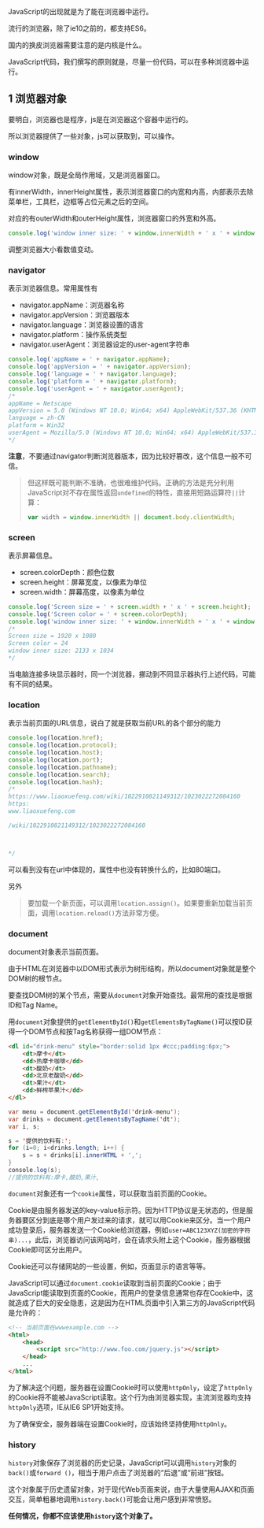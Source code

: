 JavaScript的出现就是为了能在浏览器中运行。

流行的浏览器，除了ie10之前的，都支持ES6。

国内的换皮浏览器需要注意的是内核是什么。

JavaScript代码，我们撰写的原则就是，尽量一份代码，可以在多种浏览器中运行。

## 1 浏览器对象

要明白，浏览器也是程序，js是在浏览器这个容器中运行的。

所以浏览器提供了一些对象，js可以获取到，可以操作。

### window

window对象，既是全局作用域，又是浏览器窗口。

有innerWidth，innerHeight属性，表示浏览器窗口的内宽和内高，内部表示去除菜单栏，工具栏，边框等占位元素之后的空间。

对应的有outerWidth和outerHeight属性，浏览器窗口的外宽和外高。

```javascript
console.log('window inner size: ' + window.innerWidth + ' x ' + window.innerHeight);
```

调整浏览器大小看数值变动。

### navigator

表示浏览器信息。常用属性有

- navigator.appName：浏览器名称
- navigator.appVersion：浏览器版本
- navigator.language：浏览器设置的语言
- navigator.platform：操作系统类型
- navigator.userAgent：浏览器设定的user-agent字符串

```javascript
console.log('appName = ' + navigator.appName);
console.log('appVersion = ' + navigator.appVersion);
console.log('language = ' + navigator.language);
console.log('platform = ' + navigator.platform);
console.log('userAgent = ' + navigator.userAgent);
/*
appName = Netscape
appVersion = 5.0 (Windows NT 10.0; Win64; x64) AppleWebKit/537.36 (KHTML, like Gecko) Chrome/115.0.0.0 Safari/537.36
language = zh-CN
platform = Win32
userAgent = Mozilla/5.0 (Windows NT 10.0; Win64; x64) AppleWebKit/537.36 (KHTML, like Gecko) Chrome/115.0.0.0 Safari/537.36
*/
```

**注意**，不要通过navigator判断浏览器版本，因为比较好篡改，这个信息一般不可信。

> 但这样既可能判断不准确，也很难维护代码。正确的方法是充分利用JavaScript对不存在属性返回`undefined`的特性，直接用短路运算符`||`计算：
>
> ```javascript
> var width = window.innerWidth || document.body.clientWidth;
> ```

### screen

表示屏幕信息。

- screen.colorDepth：颜色位数
- screen.height：屏幕宽度，以像素为单位
- screen.width：屏幕高度，以像素为单位

```javascript
console.log('Screen size = ' + screen.width + ' x ' + screen.height);
console.log('Screen color = ' + screen.colorDepth);
console.log('window inner size: ' + window.innerWidth + ' x ' + window.innerHeight);
/*
Screen size = 1920 x 1080
Screen color = 24
window inner size: 2133 x 1034
*/
```

当电脑连接多块显示器时，同一个浏览器，挪动到不同显示器执行上述代码，可能有不同的结果。

### location

表示当前页面的URL信息，说白了就是获取当前URL的各个部分的能力

```javascript
console.log(location.href);
console.log(location.protocol);
console.log(location.host);
console.log(location.port);
console.log(location.pathname);
console.log(location.search);
console.log(location.hash);
/*
https://www.liaoxuefeng.com/wiki/1022910821149312/1023022272084160
https:
www.liaoxuefeng.com

/wiki/1022910821149312/1023022272084160



*/
```

可以看到没有在url中体现的，属性中也没有转换什么的，比如80端口。

另外

> 要加载一个新页面，可以调用`location.assign()`。如果要重新加载当前页面，调用`location.reload()`方法非常方便。

### document

document对象表示当前页面。

由于HTML在浏览器中以DOM形式表示为树形结构，所以document对象就是整个DOM树的根节点。

要查找DOM树的某个节点，需要从`document`对象开始查找。最常用的查找是根据ID和Tag Name。

用`document`对象提供的`getElementById()`和`getElementsByTagName()`可以按ID获得一个DOM节点和按Tag名称获得一组DOM节点：

```html
<dl id="drink-menu" style="border:solid 1px #ccc;padding:6px;">
    <dt>摩卡</dt>
    <dd>热摩卡咖啡</dd>
    <dt>酸奶</dt>
    <dd>北京老酸奶</dd>
    <dt>果汁</dt>
    <dd>鲜榨苹果汁</dd>
</dl>
```

```java
var menu = document.getElementById('drink-menu');
var drinks = document.getElementsByTagName('dt');
var i, s;

s = '提供的饮料有:';
for (i=0; i<drinks.length; i++) {
    s = s + drinks[i].innerHTML + ',';
}
console.log(s);
//提供的饮料有:摩卡,酸奶,果汁,
```

`document`对象还有一个`cookie`属性，可以获取当前页面的Cookie。

Cookie是由服务器发送的key-value标示符。因为HTTP协议是无状态的，但是服务器要区分到底是哪个用户发过来的请求，就可以用Cookie来区分。当一个用户成功登录后，服务器发送一个Cookie给浏览器，例如`user=ABC123XYZ(加密的字符串)...`，此后，浏览器访问该网站时，会在请求头附上这个Cookie，服务器根据Cookie即可区分出用户。

Cookie还可以存储网站的一些设置，例如，页面显示的语言等等。

JavaScript可以通过`document.cookie`读取到当前页面的Cookie；由于JavaScript能读取到页面的Cookie，而用户的登录信息通常也存在Cookie中，这就造成了巨大的安全隐患，这是因为在HTML页面中引入第三方的JavaScript代码是允许的：

```html
<!-- 当前页面在wwwexample.com -->
<html>
    <head>
        <script src="http://www.foo.com/jquery.js"></script>
    </head>
    ...
</html>
```

为了解决这个问题，服务器在设置Cookie时可以使用`httpOnly`，设定了`httpOnly`的Cookie将不能被JavaScript读取。这个行为由浏览器实现，主流浏览器均支持`httpOnly`选项，IE从IE6 SP1开始支持。

为了确保安全，服务器端在设置Cookie时，应该始终坚持使用`httpOnly`。

### history

`history`对象保存了浏览器的历史记录，JavaScript可以调用`history`对象的`back()`或`forward ()`，相当于用户点击了浏览器的“后退”或“前进”按钮。

这个对象属于历史遗留对象，对于现代Web页面来说，由于大量使用AJAX和页面交互，简单粗暴地调用`history.back()`可能会让用户感到非常愤怒。

**任何情况，你都不应该使用`history`这个对象了。**